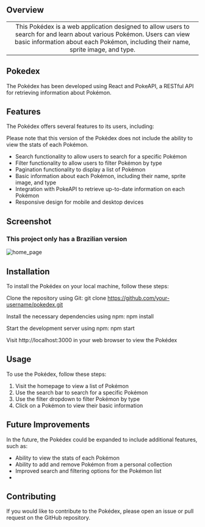 ## Overview

<table border="0">
<tr>
<td align="center">
This Pokédex is a web application designed to allow users to search for and learn about various Pokémon. Users can view basic information about each Pokémon, including their name, sprite image, and type.
</tr>
</table>

## Pokedex

The Pokédex has been developed using React and PokeAPI, a RESTful API for retrieving information about Pokémon.

## Features
The Pokédex offers several features to its users, including:

Please note that this version of the Pokédex does not include the ability to view the stats of each Pokémon.

- Search functionality to allow users to search for a specific Pokémon
- Filter functionality to allow users to filter Pokémon by type
- Pagination functionality to display a list of Pokémon
- Basic information about each Pokémon, including their name, sprite image, and type
- Integration with PokeAPI to retrieve up-to-date information on each Pokémon
- Responsive design for mobile and desktop devices

## Screenshot
<h3>This project only has a Brazilian version</h3>

![home_page](https://user-images.githubusercontent.com/112785244/230901475-54b97c49-2e67-4e7f-89f8-ce01538f4280.png)


## Installation
To install the Pokédex on your local machine, follow these steps:

Clone the repository using Git: git clone https://github.com/your-username/pokedex.git

Install the necessary dependencies using npm: npm install

Start the development server using npm: npm start

Visit http://localhost:3000 in your web browser to view the Pokédex

## Usage
To use the Pokédex, follow these steps:

1. Visit the homepage to view a list of Pokémon
2. Use the search bar to search for a specific Pokémon
3. Use the filter dropdown to filter Pokémon by type
4. Click on a Pokémon to view their basic information

## Future Improvements
In the future, the Pokédex could be expanded to include additional features, such as:

- Ability to view the stats of each Pokémon
- Ability to add and remove Pokémon from a personal collection
- Improved search and filtering options for the Pokémon list
- 
## Contributing
If you would like to contribute to the Pokédex, please open an issue or pull request on the GitHub repository.
